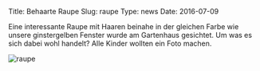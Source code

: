 Title: Behaarte Raupe
Slug: raupe
Type: news
Date: 2016-07-09

<p>Eine interessante Raupe mit Haaren beinahe in der gleichen Farbe wie unsere ginstergelben Fenster wurde am Gartenhaus gesichtet. Um was es sich dabei wohl handelt? Alle Kinder wollten ein Foto machen.</p>

<img src="/images/16_jul.png" alt="raupe"/>

